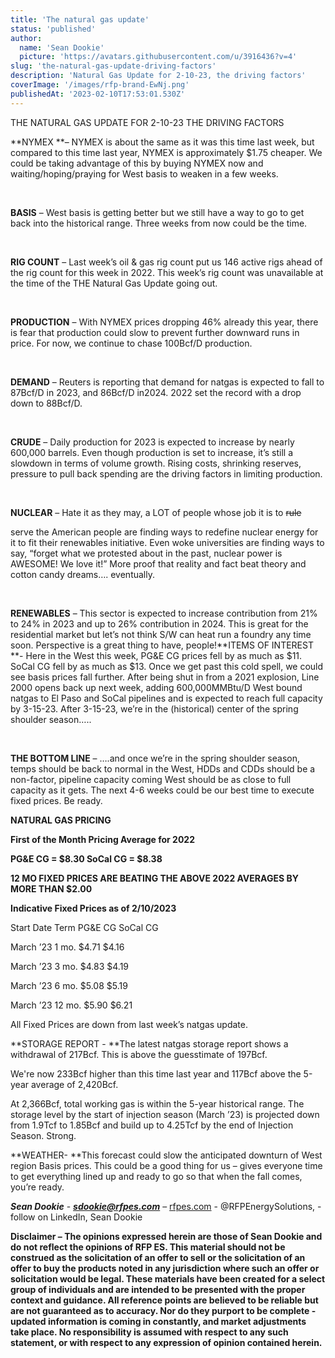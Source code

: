 ```yaml
---
title: 'The natural gas update'
status: 'published'
author:
  name: 'Sean Dookie'
  picture: 'https://avatars.githubusercontent.com/u/3916436?v=4'
slug: 'the-natural-gas-update-driving-factors'
description: 'Natural Gas Update for 2-10-23, the driving factors'
coverImage: '/images/rfp-brand-EwNj.png'
publishedAt: '2023-02-10T17:53:01.530Z'
---
```


THE NATURAL GAS UPDATE FOR 2-10-23 THE DRIVING FACTORS

**NYMEX **– NYMEX is about the same as it was this time last week, but compared to this time last year, NYMEX is approximately $1.75 cheaper. We could be taking advantage of this by buying NYMEX now and waiting/hoping/praying for West basis to weaken in a few weeks.<br>

<br>

**BASIS** – West basis is getting better but we still have a way to go to get back into the historical range. Three weeks from now could be the time.<br>

<br>

**RIG COUNT** – Last week’s oil & gas rig count put us 146 active rigs ahead of the rig count for this week in 2022. This week’s rig count was unavailable at the time of the THE Natural Gas Update going out.<br>

<br>

**PRODUCTION** – With NYMEX prices dropping 46% already this year, there is fear that production could slow to prevent further downward runs in price. For now, we continue to chase 100Bcf/D production.<br>

<br>

**DEMAND** – Reuters is reporting that demand for natgas is expected to fall to 87Bcf/D in 2023, and 86Bcf/D in2024. 2022 set the record with a drop down to 88Bcf/D.<br>

<br>

**CRUDE** – Daily production for 2023 is expected to increase by nearly 600,000 barrels. Even though production is set to increase, it’s still a slowdown in terms of volume growth. Rising costs, shrinking reserves, pressure to pull back spending are the driving factors in limiting production.<br>

<br>

**NUCLEAR** – Hate it as they may, a LOT of people whose job it is to <s>rule </s>

serve the American people are finding ways to redefine nuclear energy for it to fit their renewables initiative. Even woke universities are finding ways to say, “forget what we protested about in the past, nuclear power is AWESOME! We love it!” More proof that reality and fact beat theory and cotton candy dreams…. eventually.<br>

<br>

**RENEWABLES** – This sector is expected to increase contribution from 21% to 24% in 2023 and up to 26% contribution in 2024. This is great for the residential market but let’s not think S/W can heat run a foundry any time soon. Perspective is a great thing to have, people!\*\*ITEMS OF INTEREST \*\*- Here in the West this week, PG&E CG prices fell by as much as $11. SoCal CG fell by as much as $13. Once we get past this cold spell, we could see basis prices fall further. After being shut in from a 2021 explosion, Line 2000 opens back up next week, adding 600,000MMBtu/D West bound natgas to El Paso and SoCal pipelines and is expected to reach full capacity by 3-15-23. After 3-15-23, we’re in the (historical) center of the spring shoulder season…..<br>

<br>

**THE BOTTOM LINE** – ….and once we’re in the spring shoulder season, temps should be back to normal in the West, HDDs and CDDs should be a non-factor, pipeline capacity coming West should be as close to full capacity as it gets. The next 4-6 weeks could be our best time to execute fixed prices. Be ready.

**NATURAL GAS PRICING**<br>

**First of the Month Pricing Average for 2022**<br>

**PG&E CG = $8.30 SoCal CG = $8.38**<br>

**12 MO FIXED PRICES ARE BEATING THE ABOVE 2022 AVERAGES BY MORE THAN $2.00**

**Indicative Fixed Prices as of 2/10/2023**

Start Date Term PG&E CG SoCal CG

March ’23 1 mo. $4.71 $4.16<br>

March ’23 3 mo. $4.83 $4.19<br>

March ’23 6 mo. $5.08 $5.19<br>

March ’23 12 mo. $5.90 $6.21

All Fixed Prices are down from last week’s natgas update.

**STORAGE REPORT - **The latest natgas storage report shows a withdrawal of 217Bcf. This is above the guesstimate of 197Bcf.

We're now 233Bcf higher than this time last year and 117Bcf above the 5-year average of 2,420Bcf.

At 2,366Bcf, total working gas is within the 5-year historical range. The storage level by the start of injection season (March ’23) is projected down from 1.9Tcf to 1.85Bcf and build up to 4.25Tcf by the end of Injection Season. Strong.

**WEATHER- **This forecast could slow the anticipated downturn of West region Basis prices. This could be a good thing for us – gives everyone time to get everything lined up and ready to go so that when the fall comes, you’re ready.

***Sean Dookie*** \- [***sdookie@rfpes.com***](mailto:sdookie@rfpes.com) – [rfpes.com](http://rfpes.com) \- @RFPEnergySolutions, - follow on LinkedIn, Sean Dookie<br>

**Disclaimer – The opinions expressed herein are those of Sean Dookie and do not reflect the opinions of RFP ES. This material should not be construed as the solicitation of an offer to sell or the solicitation of an offer to buy the products noted in any jurisdiction where such an offer or solicitation would be legal. These materials have been created for a select group of individuals and are intended to be presented with the proper context and guidance. All reference points are believed to be reliable but are not guaranteed as to accuracy. Nor do they purport to be complete - updated information is coming in constantly, and market adjustments take place. No responsibility is assumed with respect to any such statement, or with respect to any expression of opinion contained herein.**

